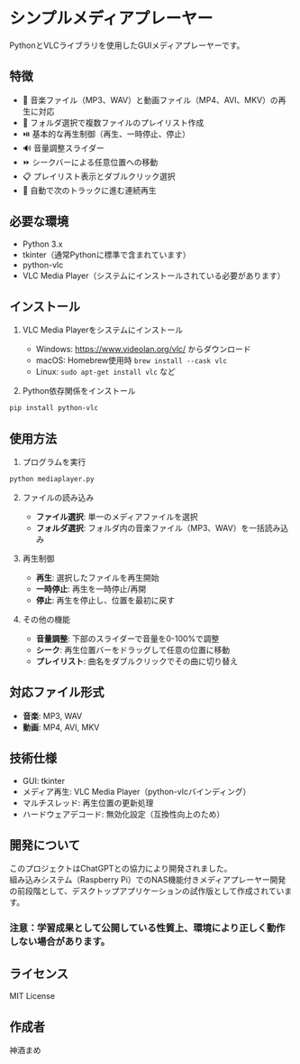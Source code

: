 # シンプルメディアプレーヤー

PythonとVLCライブラリを使用したGUIメディアプレーヤーです。

## 特徴

- 🎵 音楽ファイル（MP3、WAV）と動画ファイル（MP4、AVI、MKV）の再生に対応
- 📁 フォルダ選択で複数ファイルのプレイリスト作成
- ⏯️ 基本的な再生制御（再生、一時停止、停止）
- 🔊 音量調整スライダー
- ⏩ シークバーによる任意位置への移動
- 📋 プレイリスト表示とダブルクリック選択
- 🔄 自動で次のトラックに進む連続再生

## 必要な環境

- Python 3.x
- tkinter（通常Pythonに標準で含まれています）
- python-vlc
- VLC Media Player（システムにインストールされている必要があります）

## インストール

1. VLC Media Playerをシステムにインストール
   - Windows: https://www.videolan.org/vlc/ からダウンロード
   - macOS: Homebrew使用時 `brew install --cask vlc`
   - Linux: `sudo apt-get install vlc` など

2. Python依存関係をインストール
```bash
pip install python-vlc
```

## 使用方法

1. プログラムを実行
```bash
python mediaplayer.py
```

2. ファイルの読み込み
   - **ファイル選択**: 単一のメディアファイルを選択
   - **フォルダ選択**: フォルダ内の音楽ファイル（MP3、WAV）を一括読み込み

3. 再生制御
   - **再生**: 選択したファイルを再生開始
   - **一時停止**: 再生を一時停止/再開
   - **停止**: 再生を停止し、位置を最初に戻す

4. その他の機能
   - **音量調整**: 下部のスライダーで音量を0-100%で調整
   - **シーク**: 再生位置バーをドラッグして任意の位置に移動
   - **プレイリスト**: 曲名をダブルクリックでその曲に切り替え

## 対応ファイル形式

- **音楽**: MP3, WAV
- **動画**: MP4, AVI, MKV

## 技術仕様

- GUI: tkinter
- メディア再生: VLC Media Player（python-vlcバインディング）
- マルチスレッド: 再生位置の更新処理
- ハードウェアデコード: 無効化設定（互換性向上のため）

## 開発について

このプロジェクトはChatGPTとの協力により開発されました。  
組み込みシステム（Raspberry Pi）でのNAS機能付きメディアプレーヤー開発の前段階として、デスクトップアプリケーションの試作版として作成されています。 
### 注意：学習成果として公開している性質上、環境により正しく動作しない場合があります。  

## ライセンス

MIT License

## 作成者

神酒まめ

